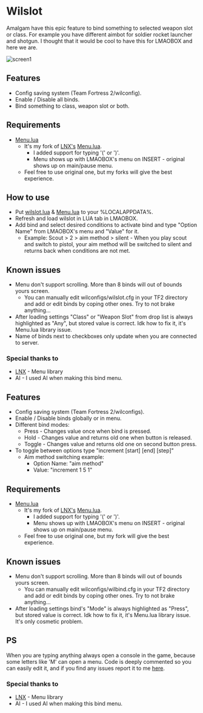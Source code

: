 # Wilslot
Amalgam have this epic feature to bind something to selected weapon slot or class. For example you have different aimbot for soldier rocket launcher and shotgun. I thought that it would be cool to have this for LMAOBOX and here we are.

![screen1](https://i.imgur.com/sPvMCdz.png)
## Features
- Config saving system (Team Fortress 2/wilconfig).
- Enable / Disable all binds. 
- Bind something to class, weapon slot or both. 
## Requirements
- [Menu.lua](https://github.com/GNWilber/lmaobox-luas-public/blob/main/Menu.lua)
    - It's my fork of [LNX's](https://github.com/lnx00/) [Menu.lua](https://github.com/lnx00/Lmaobox-Lua/blob/main/src/MenuLib/Menu.lua).
        - I added support for typing '(' or ')'.
        - Menu shows up with LMAOBOX's menu on INSERT - original shows up on main/pause menu.
    - Feel free to use original one, but my forks will give the best experience.
## How to use
- Put [wilslot.lua](https://github.com/GNWilber/lmaobox-luas-public/blob/main/wilslot/wilslot.lua) & [Menu.lua](https://github.com/GNWilber/lmaobox-luas-public/blob/main/Menu.lua) to your %LOCALAPPDATA%.
- Refresh and load wilslot in LUA tab in LMAOBOX.
- Add bind and select desired conditions to activate bind and type "Option Name" from LMAOBOX's menu and "Value" for it.
    - Example: Scout > 2 > aim method > silent - When you play scout and switch to pistol, your aim method will be switched to silent and returns back when conditions are not met.
## Known issues
- Menu don't support scrolling. More than 8 binds will out of bounds yours screen.
    - You can manually edit wilconfigs/wilslot.cfg in your TF2 directory and add or edit binds by coping other ones. Try to not brake anything...
- After loading settings "Class" or "Weapon Slot" from drop list is always highlighted as "Any", but stored value is correct. Idk how to fix it, it's Menu.lua library issue.
- Name of binds next to checkboxes only update when you are connected to server.
### Special thanks to
- [LNX](https://github.com/lnx00/) - Menu library
- AI - I used AI when making this bind menu.



## Features
- Config saving system (Team Fortress 2/wilconfigs).
- Enable / Disable binds globally or in menu.
- Different bind modes:
    - Press - Changes value once when bind is pressed.
    - Hold - Changes value and returns old one when button is released.
    - Toggle - Changes value and returns old one on second button press.
- To toggle between options type "increment [start] [end] [step]"
    - Aim method switching example:
        - Option Name: "aim method"
        - Value: "increment 1 5 1"

## Requirements
- [Menu.lua](https://github.com/GNWilber/lmaobox-luas-public/blob/main/Menu.lua)
    - It's my fork of [LNX's](https://github.com/lnx00/) [Menu.lua](https://github.com/lnx00/Lmaobox-Lua/blob/main/src/MenuLib/Menu.lua).
        - I added support for typing '(' or ')'.
        - Menu shows up with LMAOBOX's menu on INSERT - original shows up on main/pause menu.
    - Feel free to use original one, but my fork will give the best experience.
## Known issues
- Menu don't support scrolling. More than 8 binds will out of bounds yours screen.
    - You can manually edit wilconfigs/wilbind.cfg in your TF2 directory and add or edit binds by coping other ones. Try to not brake anything...
- After loading settings bind's "Mode" is always highlighted as "Press", but stored value is correct. Idk how to fix it, it's Menu.lua library issue. It's only cosmetic problem.
## PS
When you are typing anything always open a console in the game, because some letters like 'M' can open a menu.
Code is deeply commented so you can easily edit it, and if you find any issues report it to me [here](https://github.com/GNWilber/lmaobox-luas-public/issues).
### Special thanks to
- [LNX](https://github.com/lnx00/) - Menu library
- AI - I used AI when making this bind menu.